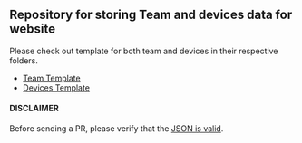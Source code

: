 ## Repository for storing Team and devices data for website

Please check out template for both team and devices in their respective folders.

-  [Team Template](https://github.com/GenesisOS/Website-Data/tree/main/team/readme.md)
-  [Devices Template](https://github.com/GenesisOS/Website-Data/tree/main/devices/readme.md)

#### DISCLAIMER

Before sending a PR, please verify that the [JSON is valid](https://jsonlint.com/).
